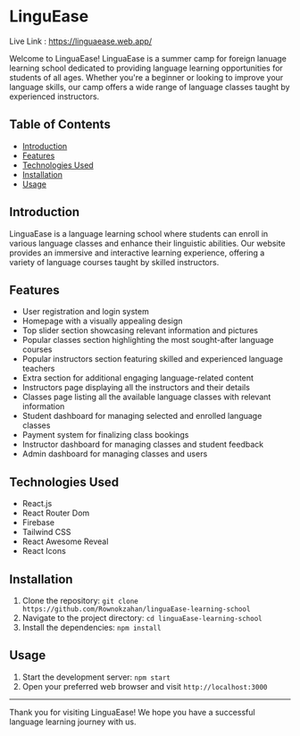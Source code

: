 # LinguEase

Live Link : <a href="https://linguaease.web.app/"
target="_blank">https://linguaease.web.app/</a>

Welcome to LinguaEase! LinguaEase is a summer camp for foreign lanuage learning school dedicated to providing language learning opportunities for students of all ages. Whether you're a beginner or looking to improve your language skills, our camp offers a wide range of language classes taught by experienced instructors.

## Table of Contents

- [Introduction](#introduction)
- [Features](#features)
- [Technologies Used](#technologies-used)
- [Installation](#installation)
- [Usage](#usage)

## Introduction

LinguaEase is a language learning school where students can enroll in various language classes and enhance their linguistic abilities. Our website provides an immersive and interactive learning experience, offering a variety of language courses taught by skilled instructors.

## Features

- User registration and login system
- Homepage with a visually appealing design
- Top slider section showcasing relevant information and pictures
- Popular classes section highlighting the most sought-after language courses
- Popular instructors section featuring skilled and experienced language teachers
- Extra section for additional engaging language-related content
- Instructors page displaying all the instructors and their details
- Classes page listing all the available language classes with relevant information
- Student dashboard for managing selected and enrolled language classes
- Payment system for finalizing class bookings
- Instructor dashboard for managing classes and student feedback
- Admin dashboard for managing classes and users

## Technologies Used

- React.js
- React Router Dom
- Firebase
- Tailwind CSS
- React Awesome Reveal
- React Icons

## Installation

1. Clone the repository: `git clone https://github.com/Rownokzahan/linguaEase-learning-school`
2. Navigate to the project directory: `cd linguaEase-learning-school`
3. Install the dependencies: `npm install`

## Usage

1. Start the development server: `npm start`
2. Open your preferred web browser and visit `http://localhost:3000`

---

Thank you for visiting LinguaEase! We hope you have a successful language learning journey with us.
